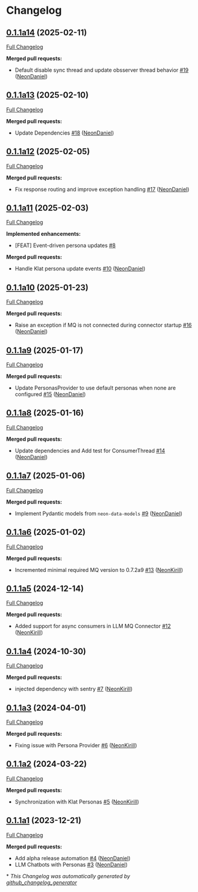 # Changelog

## [0.1.1a14](https://github.com/NeonGeckoCom/neon-llm-core/tree/0.1.1a14) (2025-02-11)

[Full Changelog](https://github.com/NeonGeckoCom/neon-llm-core/compare/0.1.1a13...0.1.1a14)

**Merged pull requests:**

- Default disable sync thread and update obsserver thread behavior [\#19](https://github.com/NeonGeckoCom/neon-llm-core/pull/19) ([NeonDaniel](https://github.com/NeonDaniel))

## [0.1.1a13](https://github.com/NeonGeckoCom/neon-llm-core/tree/0.1.1a13) (2025-02-10)

[Full Changelog](https://github.com/NeonGeckoCom/neon-llm-core/compare/0.1.1a12...0.1.1a13)

**Merged pull requests:**

- Update Dependencies [\#18](https://github.com/NeonGeckoCom/neon-llm-core/pull/18) ([NeonDaniel](https://github.com/NeonDaniel))

## [0.1.1a12](https://github.com/NeonGeckoCom/neon-llm-core/tree/0.1.1a12) (2025-02-05)

[Full Changelog](https://github.com/NeonGeckoCom/neon-llm-core/compare/0.1.1a11...0.1.1a12)

**Merged pull requests:**

- Fix response routing and improve exception handling [\#17](https://github.com/NeonGeckoCom/neon-llm-core/pull/17) ([NeonDaniel](https://github.com/NeonDaniel))

## [0.1.1a11](https://github.com/NeonGeckoCom/neon-llm-core/tree/0.1.1a11) (2025-02-03)

[Full Changelog](https://github.com/NeonGeckoCom/neon-llm-core/compare/0.1.1a10...0.1.1a11)

**Implemented enhancements:**

- \[FEAT\] Event-driven persona updates [\#8](https://github.com/NeonGeckoCom/neon-llm-core/issues/8)

**Merged pull requests:**

- Handle Klat persona update events [\#10](https://github.com/NeonGeckoCom/neon-llm-core/pull/10) ([NeonDaniel](https://github.com/NeonDaniel))

## [0.1.1a10](https://github.com/NeonGeckoCom/neon-llm-core/tree/0.1.1a10) (2025-01-23)

[Full Changelog](https://github.com/NeonGeckoCom/neon-llm-core/compare/0.1.1a9...0.1.1a10)

**Merged pull requests:**

- Raise an exception if MQ is not connected during connector startup [\#16](https://github.com/NeonGeckoCom/neon-llm-core/pull/16) ([NeonDaniel](https://github.com/NeonDaniel))

## [0.1.1a9](https://github.com/NeonGeckoCom/neon-llm-core/tree/0.1.1a9) (2025-01-17)

[Full Changelog](https://github.com/NeonGeckoCom/neon-llm-core/compare/0.1.1a8...0.1.1a9)

**Merged pull requests:**

- Update PersonasProvider to use default personas when none are configured [\#15](https://github.com/NeonGeckoCom/neon-llm-core/pull/15) ([NeonDaniel](https://github.com/NeonDaniel))

## [0.1.1a8](https://github.com/NeonGeckoCom/neon-llm-core/tree/0.1.1a8) (2025-01-16)

[Full Changelog](https://github.com/NeonGeckoCom/neon-llm-core/compare/0.1.1a7...0.1.1a8)

**Merged pull requests:**

- Update dependencies and Add test for ConsumerThread [\#14](https://github.com/NeonGeckoCom/neon-llm-core/pull/14) ([NeonDaniel](https://github.com/NeonDaniel))

## [0.1.1a7](https://github.com/NeonGeckoCom/neon-llm-core/tree/0.1.1a7) (2025-01-06)

[Full Changelog](https://github.com/NeonGeckoCom/neon-llm-core/compare/0.1.1a6...0.1.1a7)

**Merged pull requests:**

- Implement Pydantic models from `neon-data-models` [\#9](https://github.com/NeonGeckoCom/neon-llm-core/pull/9) ([NeonDaniel](https://github.com/NeonDaniel))

## [0.1.1a6](https://github.com/NeonGeckoCom/neon-llm-core/tree/0.1.1a6) (2025-01-02)

[Full Changelog](https://github.com/NeonGeckoCom/neon-llm-core/compare/0.1.1a5...0.1.1a6)

**Merged pull requests:**

- Incremented minimal required MQ version to 0.7.2a9 [\#13](https://github.com/NeonGeckoCom/neon-llm-core/pull/13) ([NeonKirill](https://github.com/NeonKirill))

## [0.1.1a5](https://github.com/NeonGeckoCom/neon-llm-core/tree/0.1.1a5) (2024-12-14)

[Full Changelog](https://github.com/NeonGeckoCom/neon-llm-core/compare/0.1.1a4...0.1.1a5)

**Merged pull requests:**

- Added support for async consumers in LLM MQ Connector [\#12](https://github.com/NeonGeckoCom/neon-llm-core/pull/12) ([NeonKirill](https://github.com/NeonKirill))

## [0.1.1a4](https://github.com/NeonGeckoCom/neon-llm-core/tree/0.1.1a4) (2024-10-30)

[Full Changelog](https://github.com/NeonGeckoCom/neon-llm-core/compare/0.1.1a3...0.1.1a4)

**Merged pull requests:**

- injected dependency with sentry [\#7](https://github.com/NeonGeckoCom/neon-llm-core/pull/7) ([NeonKirill](https://github.com/NeonKirill))

## [0.1.1a3](https://github.com/NeonGeckoCom/neon-llm-core/tree/0.1.1a3) (2024-04-01)

[Full Changelog](https://github.com/NeonGeckoCom/neon-llm-core/compare/0.1.1a2...0.1.1a3)

**Merged pull requests:**

- Fixing issue with Persona Provider [\#6](https://github.com/NeonGeckoCom/neon-llm-core/pull/6) ([NeonKirill](https://github.com/NeonKirill))

## [0.1.1a2](https://github.com/NeonGeckoCom/neon-llm-core/tree/0.1.1a2) (2024-03-22)

[Full Changelog](https://github.com/NeonGeckoCom/neon-llm-core/compare/0.1.1a1...0.1.1a2)

**Merged pull requests:**

- Synchronization with Klat Personas [\#5](https://github.com/NeonGeckoCom/neon-llm-core/pull/5) ([NeonKirill](https://github.com/NeonKirill))

## [0.1.1a1](https://github.com/NeonGeckoCom/neon-llm-core/tree/0.1.1a1) (2023-12-21)

[Full Changelog](https://github.com/NeonGeckoCom/neon-llm-core/compare/0.1.0...0.1.1a1)

**Merged pull requests:**

- Add alpha release automation [\#4](https://github.com/NeonGeckoCom/neon-llm-core/pull/4) ([NeonDaniel](https://github.com/NeonDaniel))
- LLM Chatbots with Personas [\#3](https://github.com/NeonGeckoCom/neon-llm-core/pull/3) ([NeonDaniel](https://github.com/NeonDaniel))



\* *This Changelog was automatically generated by [github_changelog_generator](https://github.com/github-changelog-generator/github-changelog-generator)*
